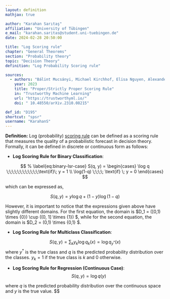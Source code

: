 ```yaml
---
layout: definition
mathjax: true

author: "Karahan Sarıtaş"
affiliation: "University of Tübingen"
e_mail: "karahan.saritas@student.uni-tuebingen.de"
date: 2024-02-28 20:50:00

title: "Log Scoring rule"
chapter: "General Theorems"
section: "Probability theory"
topic: "Decision Theory"
definition: "Log Probability Scoring rule"

sources:
  - authors: "Bálint Mucsányi, Michael Kirchhof, Elisa Nguyen, Alexander Rubinstein, Seong Joon Oh"
    year: 2023
    title: "Proper/Strictly Proper Scoring Rule"
    in: "Trustworthy Machine Learning"
    url: "https://trustworthyml.io/"
    doi: " 10.48550/arXiv.2310.08215"

def_id: "D195"
shortcut: "spsr"
username: "KarahanS"
---
```



**Definition:** Log (probability) [scoring rule](/D/sr) can be defined as a scoring rule that measures the quality of a probabilistic forecast in decision theory. Formally, it can be defined in discrete or continuous form as follows:

* **Log Scoring Rule for Binary Classification**:

$$ % \label{eq:binary-lsr-case}
S(q, y) = \begin{cases} \log q \;\;\;\;\;\;\;\;\;\;\;\;\text{if}\; y = 1 \\ \log(1-q) \;\;\;\; \text{if} \; y = 0 \end{cases} $$

which can be expressed as,

$$ \label{eq:binary-lsr}
S(q, y) = y \log q + (1-y) \log (1-q)$$

However, it is important to notice that the expressions given above have slightly different domains. For the first equation, the domain is $D_1 = ([0,1) \times \{0\}) \cup ((0, 1] \times \{1\}) $, while for the second equation, the domain is $D_2 = (0,1) \times \{0,1\} $.
* **Log Scoring Rule for Multiclass Classification**:

$$ \label{eq:multiclass-lsr}
S(q, y) = \sum_k y_k \log q_k(x) = \log q_{y^*}(x) $$
where $y^*$ is the true class and $q$ is the predicted probability distribution over the classes. $y_k = 1$ if the true class is $k$ and $0$ otherwise.

* **Log Scoring Rule for Regression (Continuous Case)**:
$$ \label{eq:regression-lsr}
S(q, y) = \log q(y) $$

where $q$ is the predicted probability distribution over the continuous space and $y$ is the true value.
$$
